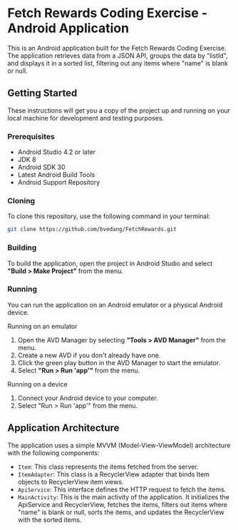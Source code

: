 # Fetch Rewards Coding Exercise - Android Application

This is an Android application built for the Fetch Rewards Coding Exercise. The application retrieves data from a JSON API, groups the data by "listId", and displays it in a sorted list, filtering out any items where "name" is blank or null.

## Getting Started
These instructions will get you a copy of the project up and running on your local machine for development and testing purposes.

### Prerequisites
- Android Studio 4.2 or later
- JDK 8
- Android SDK 30
- Latest Android Build Tools
- Android Support Repository

### Cloning
To clone this repository, use the following command in your terminal:
```bash
git clone https://github.com/bvedang/FetchRewards.git
```

### Building
To build the application, open the project in Android Studio and select **"Build > Make Project"** from the menu.

### Running
You can run the application on an Android emulator or a physical Android device.

Running on an emulator
1. Open the AVD Manager by selecting **"Tools > AVD Manager"** from the menu.
2. Create a new AVD if you don't already have one.
3. Click the green play button in the AVD Manager to start the emulator.
4. Select **"Run > Run 'app'"** from the menu.

Running on a device
1. Connect your Android device to your computer.
2. Select "Run > Run 'app'" from the menu.

## Application Architecture
The application uses a simple MVVM (Model-View-ViewModel) architecture with the following components:

- `Item`: This class represents the items fetched from the server.
- `ItemAdapter`: This class is a RecyclerView adapter that binds Item objects to RecyclerView item views.
- `ApiService`: This interface defines the HTTP request to fetch the items.
- `MainActivity`: This is the main activity of the application. It initializes the ApiService and RecyclerView, fetches the items, filters out items where "name" is blank or null, sorts the items, and updates the RecyclerView with the sorted items.
